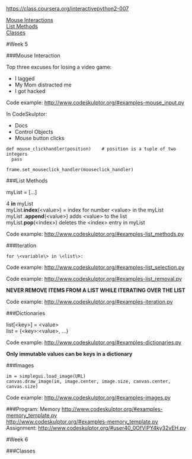 https://class.coursera.org/interactivepython2-007  

[Mouse Interactions](#mouse-interaction-section)  
[List Methods](#list-methods-section)  
[Classes](#python-class-section)  

#Week 5
<div id='mouse-interaction-section'></div>
###Mouse Interaction

Top three excuses for losing a video game:
- I lagged
- My Mom distracted me
- I got hacked

Code example: http://www.codeskulptor.org/#examples-mouse_input.py  

In CodeSkulptor:  
- Docs
- Control Objects
- Mouse button clicks

```
def mouse_clickhandler(position)    # position is a tuple of two integers
  pass

frame.set_mouseclick_handler(mouseclick_handler)
```
<div id='list-methods-section'></div>
###List Methods

myList = [...]  

4 **in** myList  
myList.**index**(\<value\>) = index for number \<value\> in the myList  
myList .**append**(\<value\>)  adds \<value\> to the list  
myList.**pop**(\<index\>)  deletes the \<index\> entry in myList  

Code example: http://www.codeskulptor.org/#examples-list_methods.py  

###Iteration
```
for \<variable\> in \<list\>:
```
Code example: http://www.codeskulptor.org/#examples-list_selection.py  

Code example: http://www.codeskulptor.org/#examples-list_removal.py  

**NEVER REMOVE ITEMS FROM A LIST WHILE ITERATING OVER THE LIST**  

Code example: http://www.codeskulptor.org/#examples-iteration.py  

###Dictionaries

list[\<key\>] = \<value\>  
list = \{\<key\>:\<value\>, ...\}  

Code example: http://www.codeskulptor.org/#examples-dictionaries.py  

**Only immutable values can be keys in a dictionary**

###Images
```
im = simplegui.load_image(URL)
canvas.draw_image(im, image.center, image.size, canvas.center, canvas.size)
```

Code example: http://www.codeskulptor.org/#examples-images.py  

###Program: Memory
http://www.codeskulptor.org/#examples-memory_template.py  
http://www.codeskulptor.org/#examples-memory_template.py  
Assignment: http://www.codeskulptor.org/#user40_0OfViPY4ky32vEH.py  

#Week 6
<div id='python-class-section'></div>
###Classes

